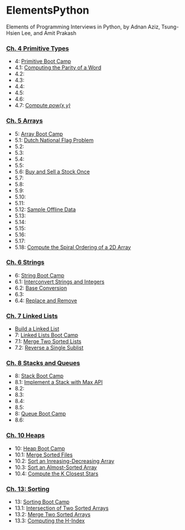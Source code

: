 # ElementsPython
Elements of Programming Interviews in Python, by Adnan Aziz, Tsung-Hsien Lee, and Amit Prakash

### [Ch. 4 Primitive Types](04_primitiveTypes)
- 4: [Primitive Boot Camp](04_primitiveTypes/primitiveBootCamp.ipynb)
- 4.1: [Computing the Parity of a Word](04_primitiveTypes/computeWordParity.ipynb)
- 4.2:
- 4.3:
- 4.4:
- 4.5:
- 4.6:
- 4.7: [Compute *pow(x,y)*](04_primitiveTypes/powXY.ipynb)

### [Ch. 5 Arrays](05_arrays)
- 5: [Array Boot Camp](05_arrays/arrayBootCamp.ipynb)
- 5.1: [Dutch National Flag Problem](05_arrays/dutchFlag.ipynb)
- 5.2:
- 5.3:
- 5.4:
- 5.5:
- 5.6: [Buy and Sell a Stock Once](05_arrays/buySellStockOnce.ipynb)
- 5.7:
- 5.8:
- 5.9:
- 5.10:
- 5.11:
- 5.12: [Sample Offline Data](05_arrays/sampleOfflineData.ipynb)
- 5.13:
- 5.14:
- 5.15:
- 5.16:
- 5.17: 
- 5.18: [Compute the Spiral Ordering of a 2D Array](05_arrays/spiralOrder2D.ipynb)


### [Ch. 6 Strings](06_string)
- 6: [String Boot Camp](06_string/stringBootCamp.ipynb)
- 6.1: [Interconvert Strings and Integers](06_string/interConvertStrInt.ipynb)
- 6.2: [Base Conversion](06_string/baseConversion.ipynb)
- 6.3:
- 6.4: [Replace and Remove](06_string/replaceRemove.ipynb)

### [Ch. 7 Linked Lists](07_linkedList)
- [Build a Linked List](07_linkedList/buildLinkedList.ipynb)
- 7: [Linked Lists Boot Camp](07_linkedList/linkedListBootCamp.ipynb)
- 7.1: [Merge Two Sorted Lists](07_linkedList/mergeTwoSortedLists.ipynb)
- 7.2: [Reverse a Single Sublist](07_linkedList/reverseSublist.ipynb)

### [Ch. 8 Stacks and Queues](08_stackQueue)
- 8: [Stack Boot Camp](08_stackQueue/stackBootCamp.ipynb)
- 8.1: [Implement a Stack with Max API](08_stackQueue/maxStack.ipynb)
- 8.2: 
- 8.3:
- 8.4:
- 8.5:
- 8: [Queue Boot Camp](08_stackQueue/queueBootCamp.ipynb)
- 8.6:

### [Ch. 10 Heaps](10_Heaps)
- 10: [Heap Boot Camp](10_Heaps/heapBootCamp.ipynb)
- 10.1: [Merge Sorted Files](10_Heaps/mergeSortedFiles2.ipynb)
- 10.2: [Sort an Inreasing-Decreasing Array](10_Heaps/sortIncreaseDecrease.ipynb)
- 10.3: [Sort an Almost-Sorted Array](10_Heaps/sortAlmostSorted.ipynb)
- 10.4: [Compute the K Closest Stars](10_Heaps/kClosestStars.ipynb)


### [Ch. 13: Sorting](13_sorting)
- 13: [Sorting Boot Camp](13_sorting/pythonSort.ipynb)
- 13.1: [Intersection of Two Sorted Arrays](13_sorting/intersection.ipynb)
- 13.2: [Merge Two Sorted Arrays](13_sorting/mergeTwoSorted.ipynb)
- 13.3: [Computing the H-Index](13_sorting/hIndex.ipynb)